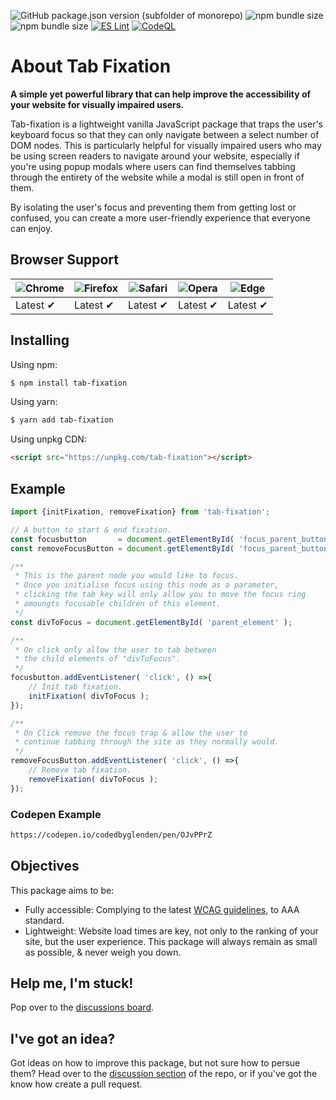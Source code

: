 <img alt="GitHub package.json version (subfolder of monorepo)" src="https://img.shields.io/github/package-json/v/codedbyglenden/tab-fixation"> <img alt="npm bundle size" src="https://img.shields.io/bundlephobia/min/tab-fixation" /> <img alt="npm bundle size" src="https://img.shields.io/bundlephobia/minzip/tab-fixation" />
[![ES Lint](https://github.com/codedbyglenden/tab-fixation/actions/workflows/eslint.yml/badge.svg)](https://github.com/codedbyglenden/tab-fixation/actions/workflows/eslint.yml)
[![CodeQL](https://github.com/codedbyglenden/tab-fixation/actions/workflows/codeql-analysis.yml/badge.svg)](https://github.com/codedbyglenden/tab-fixation/actions/workflows/codeql-analysis.yml)

# About Tab Fixation

**A simple yet powerful library that can help improve the accessibility of your website for visually impaired users.**

Tab-fixation is a lightweight vanilla JavaScript package that traps the user's keyboard focus so that they can only navigate between a select number of DOM nodes. This is particularly helpful for visually impaired users who may be using screen readers to navigate around your website, especially if you're using popup modals where users can find themselves tabbing through the entirety of the website while a modal is still open in front of them.

By isolating the user's focus and preventing them from getting lost or confused, you can create a more user-friendly experience that everyone can enjoy.


## Browser Support

![Chrome](https://raw.github.com/alrra/browser-logos/master/src/chrome/chrome_48x48.png) | ![Firefox](https://raw.github.com/alrra/browser-logos/main/src/firefox/firefox_48x48.png) | ![Safari](https://raw.github.com/alrra/browser-logos/main/src/safari/safari_48x48.png) | ![Opera](https://raw.github.com/alrra/browser-logos/main/src/opera/opera_48x48.png) | ![Edge](https://raw.github.com/alrra/browser-logos/main/src/edge/edge_48x48.png) | 
--- | --- | --- | --- | --- |
Latest ✔ | Latest ✔ | Latest ✔ | Latest ✔ | Latest ✔ |

## Installing

Using npm:

```bash
$ npm install tab-fixation
```

Using yarn:

```bash
$ yarn add tab-fixation
```

Using unpkg CDN:

```html
<script src="https://unpkg.com/tab-fixation"></script>
```

## Example

```js
import {initFixation, removeFixation} from 'tab-fixation';

// A button to start & end fixation.
const focusbutton       = document.getElementById( 'focus_parent_button' );
const removeFocusButton = document.getElementById( 'focus_parent_button' );

/**
 * This is the parent node you would like to focus.
 * Once you initialise focus using this node as a parameter,
 * clicking the tab key will only allow you to move the focus ring
 * amoungts focusable children of this element.
 */
const divToFocus = document.getElementById( 'parent_element' );

/**
 * On click only allow the user to tab between
 * the child elements of "divToFocus". 
 */
focusbutton.addEventListener( 'click', () =>{
	// Init tab fixation.
	initFixation( divToFocus );
}); 

/**
 * On Click remove the focus trap & allow the user to
 * continue tabbing through the site as they normally would.
 */
removeFocusButton.addEventListener( 'click', () =>{
	// Remove tab fixation.
	removeFixation( divToFocus );
}); 
```

### Codepen Example

```html
https://codepen.io/codedbyglenden/pen/OJvPPrZ
```

## Objectives

This package aims to be:

- Fully accessible: Complying to the latest <a href="https://www.w3.org/TR/WCAG21/">WCAG guidelines</a>, to AAA standard.
- Lightweight: Website load times are key, not only to the ranking of your site, but the user experience. This package will always remain as small as possible, & never weigh you down.


## Help me, I'm stuck!

Pop over to the <a href="https://github.com/codedbyglenden/tab-fixation/discussions">discussions board</a>.

## I've got an idea?

Got ideas on how to improve this package, but not sure how to persue them? Head over to the <a href="https://github.com/codedbyglenden/tab-fixation/discussions">discussion section</a> of the repo, or if you've got the know how create a pull request.
